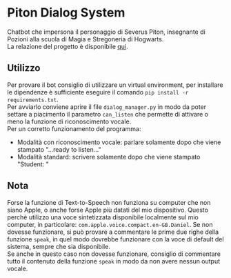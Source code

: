 # Piton Dialog System

Chatbot che impersona il personaggio di Severus Piton, insegnante di Pozioni alla scuola di Magia e Stregoneria di Hogwarts.  
La relazione del progetto è disponibile [qui](pdf/Relazione.pdf).

## Utilizzo

Per provare il bot consiglio di utilizzare un virtual environment, per installare le dipendenze è sufficiente eseguire il comando `pip install -r requirements.txt`.  
Per avviarlo conviene aprire il file `dialog_manager.py` in modo da poter settare a piacimento il parametro `can_listen` che permette di attivare o meno la funzione di riconoscimento vocale.  
Per un corretto funzionamento del programma:

- Modalità con riconoscimento vocale: parlare solamente dopo che viene stampato "...ready to listen..."
- Modalità standard: scrivere solamente dopo che viene stampato "Student: "

## Nota

Forse la funzione di Text-to-Speech non funziona su computer che non siano Apple, o anche forse Apple più datati del mio dispositivo. Questo perchè utilizzo una voce sintetizzata disponibile localmente sul mio computer, in particolare: `com.apple.voice.compact.en-GB.Daniel`.
Se non dovesse funzionare, si può provare a commentare le prime due righe della funzione `speak`, in quel modo dovrebbe funzionare con la voce di default del sistema, sempre che sia disponibile.  
Se anche in questo caso non dovesse funzionare, consiglio di commentare tutto il contenuto della funzione `speak` in modo da non avere nessun output vocale.
